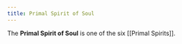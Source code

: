 ```yaml
---
title: Primal Spirit of Soul
---
```


The **Primal Spirit of Soul** is one of the six [[Primal Spirits]].